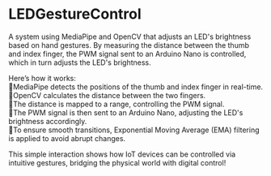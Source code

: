 # LEDGestureControl

A system using MediaPipe and OpenCV that adjusts an LED's brightness based on hand gestures. By measuring the distance between the thumb and index finger, the PWM signal sent to an Arduino Nano is controlled, which in turn adjusts the LED's brightness.

Here’s how it works:  
🔹MediaPipe detects the positions of the thumb and index finger in real-time.  
🔹OpenCV calculates the distance between the two fingers.  
🔹The distance is mapped to a range, controlling the PWM signal.  
🔹The PWM signal is then sent to an Arduino Nano, adjusting the LED's brightness accordingly.  
🔹To ensure smooth transitions, Exponential Moving Average (EMA) filtering is applied to avoid abrupt changes.  

This simple interaction shows how IoT devices can be controlled via intuitive gestures, bridging the physical world with digital control!
